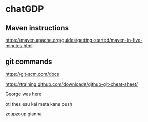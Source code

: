 # chatGDP

## Maven instructions

https://maven.apache.org/guides/getting-started/maven-in-five-minutes.html


## git commands
https://git-scm.com/docs

https://training.github.com/downloads/github-git-cheat-sheet/

George was here

oti thes esu kai meta kane push

zoupzoup gianna
